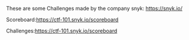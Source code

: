 These are some Challenges made by the company snyk: https://snyk.io/

Scoreboard:https://ctf-101.snyk.io/scoreboard

Challenges:https://ctf-101.snyk.io/scoreboard

